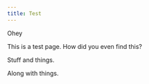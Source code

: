 ```yaml
---
title: Test
---
```




Ohey

This is a test page.
How did you even find this?

Stuff and things.


Along with things.


